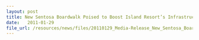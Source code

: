 ```yaml
---
layout: post
title: New Sentosa Boardwalk Poised to Boost Island Resort’s Infrastructure and Transportation Network
date:   2011-01-29
file_url: /resources/news/files/20110129_Media-Release_New_Sentosa_Boardwalk_poised_to_boost_island_infrastructure_and_transportation_network.pdf
---
```

